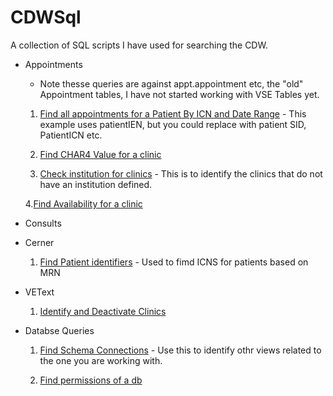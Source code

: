 # CDWSql
A collection of SQL scripts I have used for searching the CDW.

* Appointments 
    
    * Note thesse queries are against appt.appointment etc, the "old" Appointment tables, I have not started working with VSE Tables yet. 

    1. [Find all appointments for a Patient By ICN and Date Range](./Appts/find%20appointments%20with%20comments.sql) - This example uses patientIEN, but you could replace with patient SID, PatientICN etc. 

    2. [Find CHAR4 Value for a clinic](./Appts/CHAR4.sql)

    3. [Check institution for clinics](./Appts/getClinicInstitution.sql) - This is to identify the clinics that do not have an institution defined. 

    4.[Find Availability for a clinic](./Appts/availability3.sql)

* Consults

* Cerner

    1. [Find Patient identifiers](./cdwwork2/CernerMRN.sql) - Used to fimd ICNS for patients based on MRN

* VEText  

    1. [Identify and Deactivate Clinics](./VEText/ZZ%20audit.sql)

* Databse Queries

    1. [Find Schema Connections](./Dba/findSchemaConnections.sql) - Use this to identify othr views related to the one you are working with. 

    2. [Find permissions of a db](./Dba/permissions1.sql)